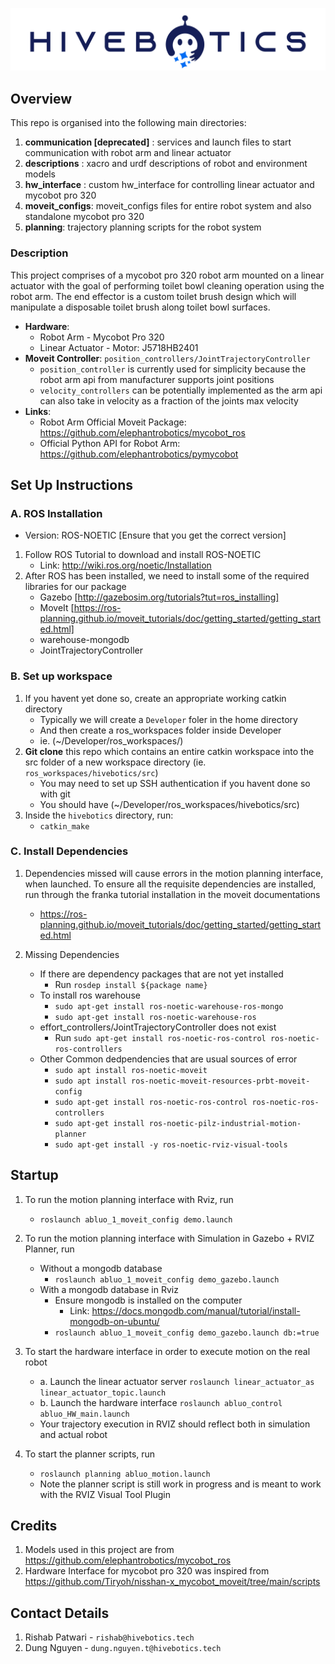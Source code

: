 ![HiveBotics](./docs/Hivebotics_Rectangle.jpg)

## Overview
This repo is organised into the following main directories:
1. **communication [deprecated]** : services and launch files to start communication with robot arm and linear actuator 
2. **descriptions** : xacro and urdf descriptions of robot and environment models
3. **hw_interface** : custom hw_interface for controlling linear actuator and mycobot pro 320
4. **moveit_configs**: moveit_configs files for entire robot system and also standalone mycobot pro 320
5. **planning**: trajectory planning scripts for the robot system

### Description
This project comprises of a mycobot pro 320 robot arm mounted on a linear actuator with the goal of performing toilet bowl cleaning operation using the robot arm. The end effector is a custom toilet brush design which will manipulate a disposable toilet brush along toilet bowl surfaces.

- **Hardware**: 
  - Robot Arm - Mycobot Pro 320
  - Linear Actuator - Motor: J5718HB2401
- **Moveit Controller**: 
  `position_controllers/JointTrajectoryController`
  - `position_controller` is currently used for simplicity because the robot arm api from manufacturer supports joint positions
  - `velocity_controllers` can be potentially implemented as the arm api can also take in velocity as a fraction of the joints max velocity
- **Links**:
  - Robot Arm Official Moveit Package: https://github.com/elephantrobotics/mycobot_ros
  - Official Python API for Robot Arm: https://github.com/elephantrobotics/pymycobot 


## Set Up Instructions


### A. ROS Installation
  
  * Version: ROS-NOETIC [Ensure that you get the correct version]
  1. Follow ROS Tutorial to download and install ROS-NOETIC
     - Link: http://wiki.ros.org/noetic/Installation
  2. After ROS has been installed, we need to install some of the required libraries for our package
      - Gazebo [http://gazebosim.org/tutorials?tut=ros_installing]
      - MoveIt [https://ros-planning.github.io/moveit_tutorials/doc/getting_started/getting_started.html]
      - warehouse-mongodb
      - JointTrajectoryController

### B. Set up workspace
  1. If you havent yet done so, create an appropriate working catkin directory
      - Typically we will create a `Developer` foler in the home directory
      - And then create a ros_workspaces folder inside Developer
      - ie. (~/Developer/ros_workspaces/)
  2. **Git clone** this repo which contains an entire catkin workspace into the src folder of a new workspace directory (ie. `ros_workspaces/hivebotics/src`)
      - You may need to set up SSH authentication if you havent done so with git
      - You should have (~/Developer/ros_workspaces/hivebotics/src)
  3. Inside the `hivebotics` directory, run:
      - `catkin_make`

### C. Install Dependencies
1. Dependencies missed will cause errors in the motion planning interface, when launched. To ensure all the requisite dependencies are installed, run through the franka tutorial installation in the moveit documentations
    - https://ros-planning.github.io/moveit_tutorials/doc/getting_started/getting_started.html

2. Missing Dependencies
    - If there are dependency packages that are not yet installed
      - Run `rosdep install ${package name}`
    - To install ros warehouse
      - `sudo apt-get install ros-noetic-warehouse-ros-mongo`
      - `sudo apt-get install ros-noetic-warehouse-ros`
    - effort_controllers/JointTrajectoryController does not exist
      - Run `sudo apt-get install ros-noetic-ros-control ros-noetic-ros-controllers`
    - Other Common dedpendencies that are usual sources of error
      - `sudo apt install ros-noetic-moveit`
      - `sudo apt install ros-noetic-moveit-resources-prbt-moveit-config`
      - `sudo apt-get install ros-noetic-ros-control ros-noetic-ros-controllers`
      - `sudo apt-get install ros-noetic-pilz-industrial-motion-planner`
      - `sudo apt-get install -y ros-noetic-rviz-visual-tools`

## Startup
1. To run the motion planning interface with Rviz, run
    - `roslaunch abluo_1_moveit_config demo.launch `

2. To run the motion planning interface with Simulation in Gazebo + RVIZ Planner, run
    - Without a mongodb database
      - `roslaunch abluo_1_moveit_config demo_gazebo.launch `
    - With a mongodb database in Rviz
      - Ensure mongodb is installed on the computer
        - Link: https://docs.mongodb.com/manual/tutorial/install-mongodb-on-ubuntu/
      - `roslaunch abluo_1_moveit_config demo_gazebo.launch db:=true`
3. To start the hardware interface in order to execute motion on the real robot
    -  a. Launch the linear actuator server
          `roslaunch linear_actuator_as linear_actuator_topic.launch`
    -  b. Launch the hardware interface
          `roslaunch abluo_control abluo_HW_main.launch`
    -  Your trajectory execution in RVIZ should reflect both in simulation and actual robot
4. To start the planner scripts, run
    - `roslaunch planning abluo_motion.launch`
    -  Note the planner script is still work in progress and is meant to work with the RVIZ Visual Tool Plugin

## Credits
1. Models used in this project are from https://github.com/elephantrobotics/mycobot_ros
2. Hardware Interface for mycobot pro 320 was inspired from https://github.com/Tiryoh/nisshan-x_mycobot_moveit/tree/main/scripts


## Contact Details
1. Rishab Patwari - `rishab@hivebotics.tech`
2. Dung Nguyen - `dung.nguyen.t@hivebotics.tech`